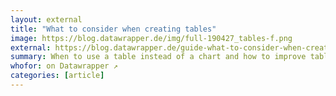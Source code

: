 ```yaml
---
layout: external
title: "What to consider when creating tables"
image: https://blog.datawrapper.de/img/full-190427_tables-f.png
external: https://blog.datawrapper.de/guide-what-to-consider-when-creating-tables/
summary: When to use a table instead of a chart and how to improve table designs.
whofor: on Datawrapper ↗
categories: [article]
---
```

